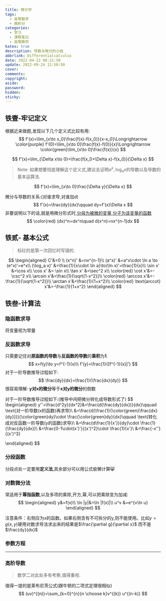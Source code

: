 ```yaml
---
title: 微分学
tags:
  - 高等数学
  - 微积分
categories:
  - 学习
  - 课程笔记
  - 高等数学
katex: true
description: 导数与微分的小结
abbrlink: Differentialcalculus
date: 2022-04-22 08:21:50
update: 2022-09-24 12:58:50
cover:
comments:
copyright:
aside:
password:
hidden:
sticky:
---
```


<!-- > 此文从属于 紫晶-**铁石计划**,旨在对导数与微分学进行总结,以及~~畅想~~. -->

## 铁壹-牢记定义

根据近来做题,发现以下几个定义式比较有用:
$$
f'(x)=\lim_{x\to x_0}\frac{f(x)-f(x_0)}{x-x_0}\Longrightarrow \color{purple} f'(0)=\lim_{x\to 0}\frac{f(x)-f(0)}{x}\Longrightarrow \color{green}\lim_{x\to 0}\frac{f(x)}{x}
$$

$$
f'(x)=\lim_{\Delta x\to 0}=\frac{f(x_0+\Delta x)-f(x_0)}{\Delta x}
$$

> Note: 如果想要彻底理解这个定义式,建议去证明$a^x,\log_a x$的导数以及导数的基本运算法.

$$
f'(x)=\lim_{x\to 0}\frac{\Delta y}{\Delta x}
$$

微分与导数的关系:(对谁求导,对谁加$d$)
$$
f'(x)=\frac{dy}{dx}\qquad dy=f'(x)\Delta x
$$
非要说明以下的话,就是用微分形式时,<u>分母为被微的变量,分子为该变量的函数</u>
$$
\color{red} (dx)^n=dx^n\quad d(x^n)=nx^{n-1}dx
$$

## 铁贰- 基本公式

> 标红的是第一次回忆时写错的.

$$
\begin{aligned}
C'&=0 \\
(x^n)' &=nx^{n-1}\\
(a^x)' &=a^x\cdot \ln a \to (e^x)'=e^x\\
(\log_a x)' &=\frac{1}{x\cdot \ln a}\to(\ln x)'=\frac{1}{x}\\
\sin x' &=\cos x\\
\cos x' &= \sin x\\
\tan x' &=\sec^2 x\\
\color{red} \cot x'&=-\csc^2 x\\
\arcsin x'&=\frac{1}{\sqrt{1-x^2}}\\
\color{red} \arccos x'&=-\frac{1}{\sqrt{1-x^2}}\\
\arctan x'&=\frac{1}{1+x^2}\\
\color{red} \text{arccot} x'&=-\frac{1}{1+x^2}
\end{aligned}
$$



## 铁叁-计算法

### 隐函数求导

将变量视为常量

### 反函数求导

只需要记住对**原函数的导数**与**反函数的导数**的**乘积**为**1**.
$$
x=f(y)\to y=f^{-1}(x)\\
f'(y)=\frac{1}{[f^{-1}(x)]'}
$$
对于一阶导数推导过程如下:
$$
\frac{dy}{dx}=\frac{1}{\frac{dx}{dy}}
$$
很容易理解: **y对x的微分**等于**x对y的微分**的倒数

对于一阶导数推导过程如下:(推导中间把微分转化成导数形式了)
$$
\begin{aligned}
y''=\frac{d^2y}{dx^2}&=\frac{d(\frac{dy}{dx})}{dx}\qquad \text{对一阶导数(x的函数)再求导}\\
&=\frac{d(\frac{1}{\color{green}\frac{dx}{dy}})}{\color{green}dy}\cdot \frac{\color{green}dy}{dx}\qquad \text{转化成对反函数一阶导数(y的函数)求导}\\
&=\frac{d\frac{1}{x'}}{dy}\cdot \frac{1}{\frac{dy}{dx}}\\
&=\frac{0-1\cdot(x')'}{(x')^2}\cdot \frac{1}{x'}\\
&=\frac{-x''}{(x')^3}

\end{aligned}
$$

### 分段函数

分段点处一定要用**定义法**,其余部分可以用公式偷懒计算:smile_cat:

### 对数微分法

常适用于**幂指函数**,以及多项的乘除,开方,幂,可以把乘除变为加减:
$$
\begin{aligned}
y&=f(x)\\
\ln |y|&=\ln |f(x)|\\
u^v &=e^{v\ln u}
\end{aligned}
$$

注意条件：右侧应为x的函数。如果右侧含有不可拆分的y,则不能使用。比如$y=g(x,y)$硬用对数求导法求出来的结果是$\frac{\partial g}{\partial x}$ 而不是$\frac{dy}{dx}$

### 参数方程

---

### 高阶导数

> 数学二对此处多有考察,值得重视.

值得一提的是莱布尼茨公式(跟牛顿的二项式定理很相似)
$$
(uv)^{(n)}=\sum_{k=0}^{n}{n \choose k}v^{(k)} u^{(n-k)}
$$

